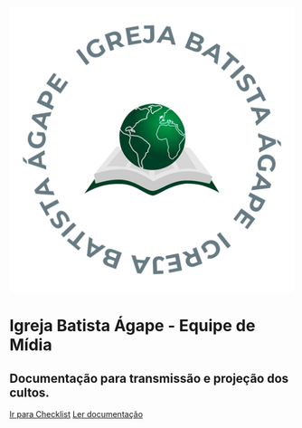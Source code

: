 ![logo](./_media/logo-IBA.png ":class=logo-iba")

# Igreja Batista Ágape - Equipe de Mídia

## Documentação para transmissão e projeção dos cultos.

[Ir para Checklist](https://ibasjbv.github.io/Checklist-IBA-Live)
[Ler documentação](#dicas-gerais)
